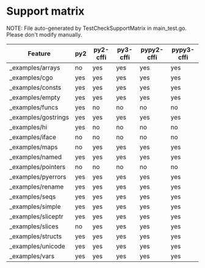 # Support matrix

NOTE: File auto-generated by TestCheckSupportMatrix in main_test.go. Please
don't modify manually.

Feature |py2 | py2-cffi | py3-cffi | pypy2-cffi | pypy3-cffi
--- | --- | --- | --- | --- | ---
_examples/arrays | no | yes | yes | yes | yes
_examples/cgo | yes | yes | yes | yes | yes
_examples/consts | yes | yes | yes | yes | yes
_examples/empty | yes | yes | yes | yes | yes
_examples/funcs | yes | no | no | no | no
_examples/gostrings | yes | yes | yes | yes | yes
_examples/hi | yes | no | no | no | no
_examples/iface | no | no | no | no | no
_examples/maps | no | yes | yes | yes | yes
_examples/named | yes | yes | yes | yes | yes
_examples/pointers | no | no | no | no | no
_examples/pyerrors | yes | yes | yes | yes | yes
_examples/rename | yes | yes | yes | yes | yes
_examples/seqs | yes | yes | yes | yes | yes
_examples/simple | yes | yes | yes | yes | yes
_examples/sliceptr | yes | yes | yes | yes | yes
_examples/slices | no | yes | yes | yes | yes
_examples/structs | yes | yes | yes | yes | yes
_examples/unicode | yes | yes | yes | yes | yes
_examples/vars | yes | yes | yes | yes | yes
